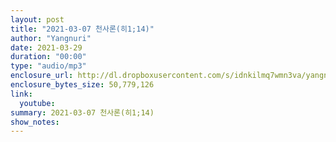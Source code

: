 ```yaml
---
layout: post
title: "2021-03-07 천사론(히1;14)"
author: "Yangnuri"
date: 2021-03-29
duration: "00:00"
type: "audio/mp3"
enclosure_url: http://dl.dropboxusercontent.com/s/idnkilmq7wmn3va/yangnurichurch2021_03_07.mp3
enclosure_bytes_size: 50,779,126
link:
  youtube: 
summary: 2021-03-07 천사론(히1;14)
show_notes:
---
```

